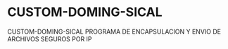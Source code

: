 # CUSTOM-DOMING-SICAL
CUSTOM-DOMING-SICAL PROGRAMA DE ENCAPSULACION Y ENVIO DE ARCHIVOS SEGUROS POR IP
